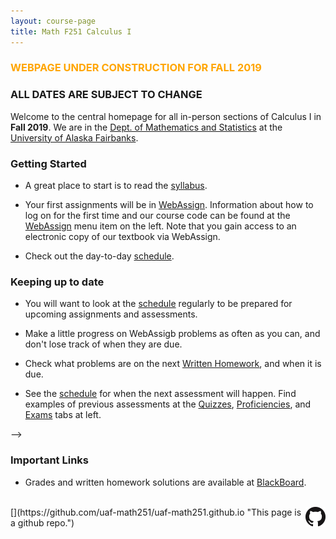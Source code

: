 ```yaml
---
layout: course-page
title: Math F251 Calculus I
---
```


### <span style="color:orange">WEBPAGE UNDER CONSTRUCTION FOR FALL 2019</span>

### ALL DATES ARE SUBJECT TO CHANGE

Welcome to the central homepage for all in-person sections of Calculus I in **Fall 2019**.  We are in the [Dept. of Mathematics and Statistics](http://www.uaf.edu/dms/) at the [University of Alaska Fairbanks](http://www.uaf.edu/).

### Getting Started

* A great place to start is to read the [syllabus](assets/general/Fall2019/MATH251-Syllabus-F2019-generic.pdf). 

* Your first assignments will be in [WebAssign](https://webassign.net/). Information about how to log on for the first time and our course code can be found at the [WebAssign](webassign) menu item on the left. Note that you gain access to an electronic copy of our textbook via WebAssign.

* Check out the day-to-day [schedule](assets/general/Fall2019/MATH251-Schedule-F2019.pdf).

<!-- * See the [Week 1](week1) menu item to get started with the ALEKS PPL (placement, preparation, and learning) test.  You need to log in to ALEKS by Tuesday, August 27.  You will need to either complete 10 hours or 90% of your pie in ALEKS PPL's learning mode by the end of the day of Monday, September 2. -->

<!-- * Go to [the doodle poll](https://doodle.com/poll/cr28umftgm2be6f5) to choose a two-hour block for the proctored ALEKS assessment (= Quiz 1) on Tuesday September 3.  The blocks are 8am-10am, 10am-12, 12-2pm, and 4-6pm; you can only choose one and space is limited. -->

### Keeping up to date

* You will want to look at the [schedule](assets/general/Fall2019/MATH251-Schedule-F2019.pdf) regularly to be prepared for upcoming assignments and assessments.

* Make a little progress on WebAssigb problems as often as you can, and don't lose track of when they are due.

* Check what problems are on the next [Written Homework](writtenhomework), and when it is due.

* See the [schedule](assets/general/Fall2019/MATH251-Schedule-F2019.pdf) for when the next assessment will happen.  Find examples of previous assessments at the [Quizzes](quizzes), [Proficiencies](proficiencies), and [Exams](exams) tabs at left.

<!-- * (tentative, not sure we will use this) Course communication (e.g announcements!) uses [Piazza](https://piazza.com/uaf/spring2019/math251/home).  You should already be [signed up on Piazza](https://piazza.com/uaf/spring2019/math251).  <!-- Start by [signing up with Piazza](https://piazza.com/uaf/spring2019/math251). --> -->


### Important Links

* Grades and written homework solutions are available at [BlackBoard](https://classes.alaska.edu).

<!-- * Individual instructors may have resources for their sections on their web sites:

	- (TBA) We may want to link to blackboard (one link to F01-F02, one for UX1)
	- [John Rhodes (office hours here)](https://jarhodesuaf.github.io/), section F01 (CRN 33883): [resources for F01](https://jarhodesuaf.github.io/M251.html)
	- [Ed Bueler](http://bueler.github.io) ([office hours here](http://bueler.github.io/OffHrs.htm)), section F02 (CRN 33884): [resources for F02](http://bueler.github.io/M251S19_F02/index.html) -->

<br>
[<img src="GitHub-Mark-32px.png" align="right">](https://github.com/uaf-math251/uaf-math251.github.io "This page is a github repo.")


